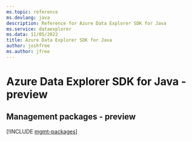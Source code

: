 ```yaml
---
ms.topic: reference
ms.devlang: java
description: Reference for Azure Data Explorer SDK for Java
ms.service: dataexplorer
ms.data: 11/05/2022
title: Azure Data Explorer SDK for Java
author: joshfree
ms.author: jfree
---
```

# Azure Data Explorer SDK for Java - preview

## Management packages - preview
[!INCLUDE [mgmt-packages](data-explorer-mgmt-index.md)]